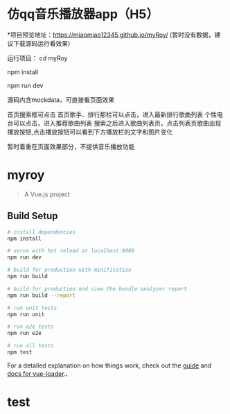 仿qq音乐播放器app（H5）
===

*项目预览地址：https://miaomiao12345.github.io/myRoy/
(暂时没有数据，建议下载源码运行看效果)

运行项目：
cd myRoy

npm install

npm run dev

源码内含mockdata，可直接看页面效果

首页搜索框可点击
首页歌手、排行那栏可以点击，进入最新排行歌曲列表
个性电台可以点击，进入推荐歌曲列表
搜索之后进入歌曲列表页，点击列表页歌曲出现播放按钮,点击播放按钮可以看到下方播放栏的文字和图片变化

暂时着重在页面效果部分，不提供音乐播放功能

# myroy

> A Vue.js project

## Build Setup

``` bash
# install dependencies
npm install

# serve with hot reload at localhost:8080
npm run dev

# build for production with minification
npm run build

# build for production and view the bundle analyzer report
npm run build --report

# run unit tests
npm run unit

# run e2e tests
npm run e2e

# run all tests
npm test
```

For a detailed explanation on how things work, check out the [guide](http://vuejs-templates.github.io/webpack/) and [docs for vue-loader](http://vuejs.github.io/vue-loader).、
# test
